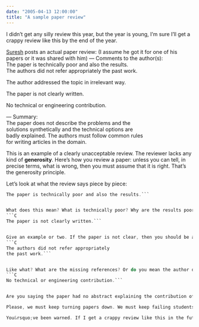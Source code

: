 ```yaml
---
date: "2005-04-13 12:00:00"
title: "A sample paper review"
---
```




I didn&rsquo;t get any silly review this year, but the year is young, I&rsquo;m sure I&rsquo;ll get a crappy review like this by the end of the year.

[Suresh](http://blog.geomblog.org/2005/04/sci-reviews.html) posts an actual paper review: (I assume he got it for one of his papers or it was shared with him)
&#8212; Comments to the author(s):<br/>
The paper is technically poor and also the results.<br/>
The authors did not refer appropriately the past work.

The author addressed the topic in irrelevant way.

The paper is not clearly written.

No technical or engineering contribution.

&#8212; Summary:<br/>
The paper does not describe the problems and the<br/>
solutions synthetically and the technical options are<br/>
badly explained. The authors must follow common rules<br/>
for writing articles in the domain.</p>

This is an example of a clearly unacceptable review. The reviewer lacks any kind of __generosity__. Here&rsquo;s how you review a paper: unless you can tell, in precise terms, what is wrong, then you must assume that it is right. That&rsquo;s the generosity principle.

Let&rsquo;s look at what the review says piece by piece:
```C
The paper is technically poor and also the results.```


What does this mean? What is technically poor? Why are the results poor? If you know, tell us, if you don&rsquo;t know why it is poor, we don&rsquo;t want to hear about your opinion.
```C
The paper is not clearly written.```


Give an example or two. If the paper is not clear, then you should be able to quote a few parts that are clearly obscur and explain why they are obscur.
```C
The authors did not refer appropriately
the past work.```


Like what? What are the missing references? Or do you mean the author didn&rsquo;t cite __your__ work?
```C
No technical or engineering contribution.```


Are you saying the paper had no abstract explaining the contribution of the paper? If so, say it, if not, explain why it is not a worthy contribution.

Please, we must keep turning papers down. We must keep failing students. But we must do it __generously__. Reject people and papers in a way that they can improve themselves and their papers. Be specific about what is wrong. Suggest changes.

You&rsquo;ve been warned. If I get a crappy review like this in the future, I&rsquo;ll post it here and explain why it is unacceptable.

